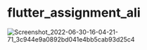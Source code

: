 # flutter_assignment_ali
![Screenshot_2022-06-30-16-04-21-71_3c944e9a0892bd041e4bb5cab93d25c4](https://user-images.githubusercontent.com/43734469/176699918-9a585b78-276c-4448-8728-475787f82fcd.jpg)


